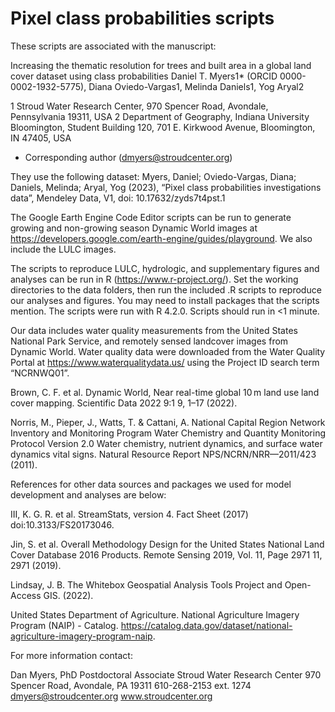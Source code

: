 # Pixel class probabilities scripts

These scripts are associated with the manuscript:

Increasing the thematic resolution for trees and built area in a global land cover dataset using class probabilities
Daniel T. Myers1* (ORCID 0000-0002-1932-5775), Diana Oviedo-Vargas1, Melinda Daniels1, Yog Aryal2

1 Stroud Water Research Center, 970 Spencer Road, Avondale, Pennsylvania 19311, USA
2 Department of Geography, Indiana University Bloomington, Student Building 120, 701 E. Kirkwood Avenue, Bloomington, IN 47405, USA
* Corresponding author (dmyers@stroudcenter.org)

They use the following dataset: Myers, Daniel; Oviedo-Vargas, Diana; Daniels, Melinda; Aryal, Yog (2023), “Pixel class probabilities investigations data”, Mendeley Data, V1, doi: 10.17632/zyds7t4pst.1

The Google Earth Engine Code Editor scripts can be run to generate growing and non-growing season Dynamic World images at https://developers.google.com/earth-engine/guides/playground. We also include the LULC images.

The scripts to reproduce LULC, hydrologic, and supplementary figures and analyses can be run in R (https://www.r-project.org/). Set the working directories to the data folders, then run the included .R scripts to reproduce our analyses and figures. You may need to install packages that the scripts mention. The scripts were run with R 4.2.0. Scripts should run in <1 minute.

Our data includes water quality measurements from the United States National Park Service, and remotely sensed landcover images from Dynamic World. Water quality data were downloaded from the Water Quality Portal at https://www.waterqualitydata.us/ using the Project ID search term “NCRNWQ01”.

Brown, C. F. et al. Dynamic World, Near real-time global 10 m land use land cover mapping. Scientific Data 2022 9:1 9, 1–17 (2022).

Norris, M., Pieper, J., Watts, T. & Cattani, A. National Capital Region Network Inventory and Monitoring Program Water Chemistry and Quantity Monitoring Protocol Version 2.0 Water chemistry, nutrient dynamics, and surface water dynamics vital signs. Natural Resource Report NPS/NCRN/NRR—2011/423 (2011).



References for other data sources and packages we used for model development and analyses are below:

III, K. G. R. et al. StreamStats, version 4. Fact Sheet (2017) doi:10.3133/FS20173046.

Jin, S. et al. Overall Methodology Design for the United States National Land Cover Database 2016 Products. Remote Sensing 2019, Vol. 11, Page 2971 11, 2971 (2019).

Lindsay, J. B. The Whitebox Geospatial Analysis Tools Project and Open-Access GIS. (2022).

United States Department of Agriculture. National Agriculture Imagery Program (NAIP) - Catalog. https://catalog.data.gov/dataset/national-agriculture-imagery-program-naip.

For more information contact:

Dan Myers, PhD
Postdoctoral Associate
Stroud Water Research Center
970 Spencer Road, Avondale, PA 19311
610-268-2153 ext. 1274
dmyers@stroudcenter.org
www.stroudcenter.org 
